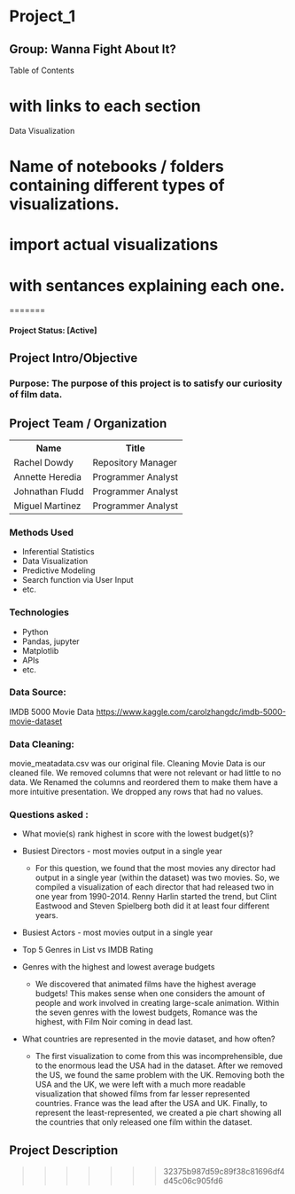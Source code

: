 # Project_1


## Group: Wanna Fight About It? 

Table of Contents 
# with links to each section 

Data Visualization

# Name of notebooks / folders containing different types of visualizations. 

# import actual visualizations 
# with sentances explaining each one. 
=======
#### Project Status: [Active]

## Project Intro/Objective
### Purpose: The purpose of this project is to satisfy our curiosity of film data.

## Project Team / Organization
<table>
  <th>Name</th>
  <th>Title</th>
  <tr>
   <td>Rachel Dowdy</td>
    <td>Repository Manager</td>
  </tr>
   <tr>
    <td>Annette Heredia</td>
    <td>Programmer Analyst</td>
  </tr>
  <tr>
    <td>Johnathan Fludd</td>
    <td>Programmer Analyst</td>
  </tr>
  <tr>
    <td>Miguel Martinez</td>
    <td>Programmer Analyst</td>
  </tr>
</table>

### Methods Used
* Inferential Statistics
* Data Visualization
* Predictive Modeling
* Search function via User Input
* etc.


### Technologies
* Python
* Pandas, jupyter
* Matplotlib
* APIs
* etc. 

### Data Source:
IMDB 5000 Movie Data
https://www.kaggle.com/carolzhangdc/imdb-5000-movie-dataset


### Data Cleaning:
movie_meatadata.csv was our original file. 
Cleaning Movie Data is our cleaned file. 
We removed columns that were not relevant or had little to no data. 
We Renamed the columns and reordered them to make them have a more intuitive presentation. 
We dropped any rows that had no values. 

### Questions asked :

* What movie(s) rank highest in score with the lowest budget(s)?


* Busiest Directors - most movies output in a single year
    * For this question, we found that the most movies any director had output in a single year (within the dataset) was two movies.  So, we compiled a visualization of each director that had released two in one year from 1990-2014.  Renny Harlin started the trend, but Clint Eastwood and Steven Spielberg both did it at least four different years.


* Busiest Actors - most movies output in a single year


* Top 5 Genres in List vs IMDB Rating


* Genres with the highest and lowest average budgets
    * We discovered that animated films have the highest average budgets!  This makes sense when one considers the amount of people and work involved in creating large-scale animation.  Within the seven genres with the lowest budgets, Romance was the highest, with Film Noir coming in dead last.


* What countries are represented in the movie dataset, and how often?
    * The first visualization to come from this was incomprehensible, due to the enormous lead the USA had in the dataset.  After we removed the US, we found the same problem with the UK.  Removing both the USA and the UK, we were left with a much more readable visualization that showed films from far lesser represented countries.  France was the lead after the USA and UK.  Finally, to represent the least-represented, we created a pie chart showing all the countries that only released one film within the dataset.




## Project Description
>>>>>>> 32375b987d59c89f38c81696df4d45c06c905fd6
